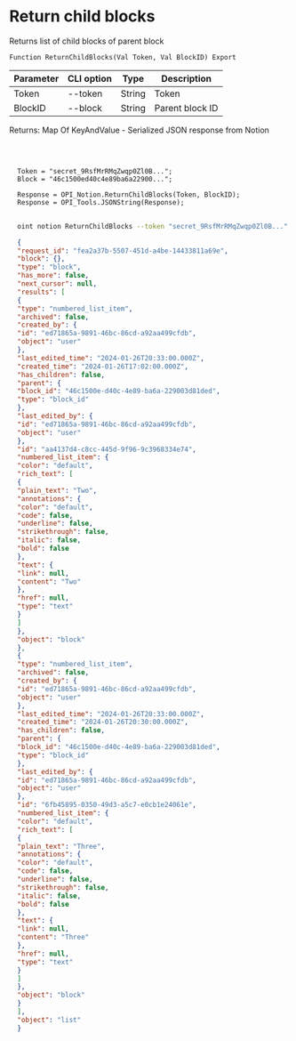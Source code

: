 ﻿---
sidebar_position: 3
---

# Return child blocks
 Returns list of child blocks of parent block



`Function ReturnChildBlocks(Val Token, Val BlockID) Export`

  | Parameter | CLI option | Type | Description |
  |-|-|-|-|
  | Token | --token | String | Token |
  | BlockID | --block | String | Parent block ID |

  
  Returns:  Map Of KeyAndValue - Serialized JSON response from Notion

<br/>




```bsl title="Code example"
  
  Token = "secret_9RsfMrRMqZwqp0Zl0B...";
  Block = "46c1500ed40c4e89ba6a22900...";
  
  Response = OPI_Notion.ReturnChildBlocks(Token, BlockID);
  Response = OPI_Tools.JSONString(Response);
```



```sh title="CLI command example"
    
  oint notion ReturnChildBlocks --token "secret_9RsfMrRMqZwqp0Zl0B..." --block %block%

```

```json title="Result"
  {
  "request_id": "fea2a37b-5507-451d-a4be-14433811a69e",
  "block": {},
  "type": "block",
  "has_more": false,
  "next_cursor": null,
  "results": [
  {
  "type": "numbered_list_item",
  "archived": false,
  "created_by": {
  "id": "ed71865a-9891-46bc-86cd-a92aa499cfdb",
  "object": "user"
  },
  "last_edited_time": "2024-01-26T20:33:00.000Z",
  "created_time": "2024-01-26T17:02:00.000Z",
  "has_children": false,
  "parent": {
  "block_id": "46c1500e-d40c-4e89-ba6a-229003d81ded",
  "type": "block_id"
  },
  "last_edited_by": {
  "id": "ed71865a-9891-46bc-86cd-a92aa499cfdb",
  "object": "user"
  },
  "id": "aa4137d4-c8cc-445d-9f96-9c3968334e74",
  "numbered_list_item": {
  "color": "default",
  "rich_text": [
  {
  "plain_text": "Two",
  "annotations": {
  "color": "default",
  "code": false,
  "underline": false,
  "strikethrough": false,
  "italic": false,
  "bold": false
  },
  "text": {
  "link": null,
  "content": "Two"
  },
  "href": null,
  "type": "text"
  }
  ]
  },
  "object": "block"
  },
  {
  "type": "numbered_list_item",
  "archived": false,
  "created_by": {
  "id": "ed71865a-9891-46bc-86cd-a92aa499cfdb",
  "object": "user"
  },
  "last_edited_time": "2024-01-26T20:33:00.000Z",
  "created_time": "2024-01-26T20:30:00.000Z",
  "has_children": false,
  "parent": {
  "block_id": "46c1500e-d40c-4e89-ba6a-229003d81ded",
  "type": "block_id"
  },
  "last_edited_by": {
  "id": "ed71865a-9891-46bc-86cd-a92aa499cfdb",
  "object": "user"
  },
  "id": "6fb45895-0350-49d3-a5c7-e0cb1e24061e",
  "numbered_list_item": {
  "color": "default",
  "rich_text": [
  {
  "plain_text": "Three",
  "annotations": {
  "color": "default",
  "code": false,
  "underline": false,
  "strikethrough": false,
  "italic": false,
  "bold": false
  },
  "text": {
  "link": null,
  "content": "Three"
  },
  "href": null,
  "type": "text"
  }
  ]
  },
  "object": "block"
  }
  ],
  "object": "list"
  }

```
